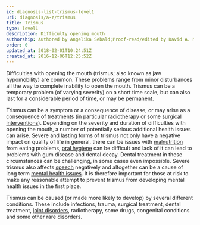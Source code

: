 ```yaml
---
id: diagnosis-list-trismus-level1
uri: diagnosis/a-z/trismus
title: Trismus
type: level1
description: Difficulty opening mouth
authorship: Authored by Angelika Sebald;Proof-read/edited by David A. Mitchell
order: 0
updated_at: 2018-02-01T10:24:51Z
created_at: 2016-12-06T12:25:52Z
---
```


<p>Difficulties with opening the mouth (trismus; also known as jaw
    hypomobility) are common. These problems range from minor
    disturbances all the way to complete inability to open the
    mouth. Trismus can be a temporary problem (of varying severity)
    on a short time scale, but can also last for a considerable
    period of time, or may be permanent.</p>
<p>Trismus can be a symptom or a consequence of disease, or may
    arise as a consequence of treatments (in particular <a href="/treatment/radiotherapy">radiotherapy</a>    or some <a href="/treatment/surgery">surgical interventions</a>).
    Depending on the severity and duration of difficulties with
    opening the mouth, a number of potentially serious additional
    health issues can arise. Severe and lasting forms of trismus
    not only have a negative impact on quality of life in general,
    there can be issues with <a href="/help/oral-food">malnutrition</a>    from eating problems, <a href="/help/oral-hygiene">oral hygiene</a>    can be difficult and lack of it can lead to problems with
    gum disease and dental decay. Dental treatment in these circumstances
    can be challenging, in some cases even impossible. Severe
    trismus also affects <a href="/help/salt">speech</a> negatively
    and altogether can be a cause of long term <a href="/help/mental-health">mental health issues</a>.
    It is therefore important for those at risk to make any reasonable
    attempt to prevent trismus from developing mental health
    issues in the first place.</p>
<p>Trismus can be caused (or made more likely to develop) by several
    different conditions. These include infections, trauma, surgical
    treatment, dental treatment, <a href="/diagnosis/a-z/jaw-joint">joint disorders</a>,
    radiotherapy, some drugs, congenital conditions and some
    other rare disorders.</p>
